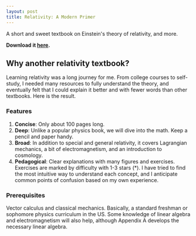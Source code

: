 ```yaml
---
layout: post
title: Relativity: A Modern Primer
---
```


A short and sweet textbook on Einstein's theory of relativity, and more.

**Download it [here](./Relativity__A_Modern_Primer.pdf).**

## Why another relativity textbook?

Learning relativity was a long journey for me. From college courses to self-study, I needed many resources to fully understand the theory, and eventually felt that I could explain it better and with fewer words than other textbooks. Here is the result.

### Features

1. **Concise**: Only about 100 pages long.
2. **Deep**: Unlike a popular physics book, we will dive into the math. Keep a pencil and paper handy.
3. **Broad**: In addition to special and general relativity, it covers Lagrangian mechanics, a bit of electromagnetism, and an introduction to cosmology.
4. **Pedagogical**: Clear explanations with many figures and exercises. Exercises are marked by difficulty with 1-3 stars (\*). I have tried to find the most intuitive way to understand each concept, and I anticipate common points of confusion based on my own experience.

### Prerequisites

Vector calculus and classical mechanics. Basically, a standard freshman or sophomore physics curriculum in the US. Some knowledge of linear algebra and electromagnetism will also help, although Appendix A develops the necessary linear algebra.
